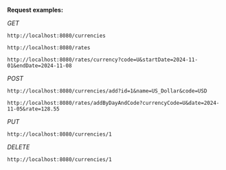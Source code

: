 **Request examples:**

_GET_

```
http://localhost:8080/currencies 

http://localhost:8080/rates 

http://localhost:8080/rates/currency?code=U&startDate=2024-11-01&endDate=2024-11-08
```

_POST_

```
http://localhost:8080/currencies/add?id=1&name=US_Dollar&code=USD

http://localhost:8080/rates/addByDayAndCode?currencyCode=U&date=2024-11-05&rate=128.55
```

_PUT_

```
http://localhost:8080/currencies/1
```

_DELETE_

```
http://localhost:8080/currencies/1
```